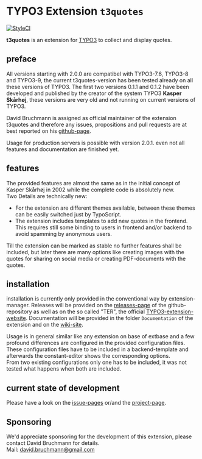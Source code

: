 TYPO3 Extension ``t3quotes`` 
========================
[![StyleCI](https://styleci.io/repos/91969362/shield?branch=master)](https://styleci.io/repos/91969362/)

**t3quotes** is an extension for [TYPO3](https://typo3.org) to collect and display quotes.

preface
-------
All versions starting with 2.0.0 are compatibel with TYPO3-7.6, TYPO3-8 and TYPO3-9, the current t3quotes-version has been tested already on all these versions of TYPO3.
The first two versions 0.1.1 and 0.1.2 have been developed and published by the creator of the system TYPO3
**Kasper Skårhøj**, these versions are very old and not running on current versions of TYPO3.  

David Bruchmann is assigned as official maintainer of the extension t3quotes and therefore any issues, propositions and pull requests are at best reported on his [github-page](https://github.com/DavidBruchmann/t3quotes/).

Usage for production servers is possible with version 2.0.1. even not all features and documentation are finished yet.

features
--------
The provided features are almost the same as in the initial concept of Kasper Skårhøj in 2002 while the complete code is absolutely new.  
Two Details are technically new:  
- For the extension are different themes available, between these themes can be easily switched just by TypoScript.  
- The extension includes templates to add new quotes in the frontend. This requires still some binding to users in frontend and/or backend to avoid spamming by anonymous users.

Till the extension can be marked as stable no further features shall be included, but later there are many options like creating images with the quotes for sharing on social media or creating PDF-documents with the quotes.

installation
------------
installation is currently only provided in the conventional way by extension-manager. Releases will be provided on the [releases-page](https://github.com/DavidBruchmann/t3quotes/releases) of the github-repository as well as on the so called "TER", the official [TYPO3-extension-website](https://extensions.typo3.org/extension/t3quotes/).
Documentation will be provided in the folder `Documentation` of the extension and on the [wiki-site](https://github.com/DavidBruchmann/t3quotes/wiki).

Usage is in general similar like any extension on base of extbase and a few profound differences are configured in the provided configuration files.  
These configuration files have to be included in a backend-template and afterwards the constant-editor shows the corresponding options.  
From two existing configurations only one has to be included, it was not tested what happens when both are included.

current state of development
----------------------------
Please have a look on the [issue-pages](https://github.com/DavidBruchmann/t3quotes/issues) or/and the [project-page](https://github.com/DavidBruchmann/t3quotes/projects/1).

Sponsoring
----------
We'd appreciate sponsoring for the development of this extension, please contact David Bruchmann for details.    
Mail: david.bruchmann@gmail.com
